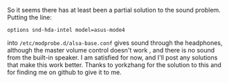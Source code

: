 So it seems there has at least been a partial solution to the sound problem. Putting the 
line:

`options snd-hda-intel model=asus-mode4`

into `/etc/modprobe.d/alsa-base.conf` gives sound through the headphones, although the master volume control doesn't work
, and there is no sound from the built-in speaker. I am satisfied for now, and I'll post any solutions that make this 
work better. Thanks to yorkzhang for the solution to this and for finding me on github to give it to me.
